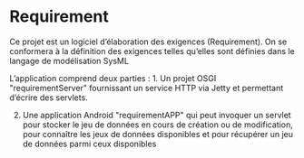 Requirement
===========

Ce projet est un logiciel d’élaboration des exigences (Requirement). 
On se conformera à la définition des exigences telles qu’elles sont définies dans le langage de modélisation SysML

L’application comprend deux parties :
1.
Un projet OSGI "requirementServer" fournissant un service HTTP via Jetty et permettant d’écrire des servlets.

2. Une application Android "requirementAPP" qui peut invoquer un servlet pour stocker le jeu de données en cours 
de création ou de modification, pour connaître les jeux de données disponibles et pour récupérer un jeu de données parmi ceux disponibles
